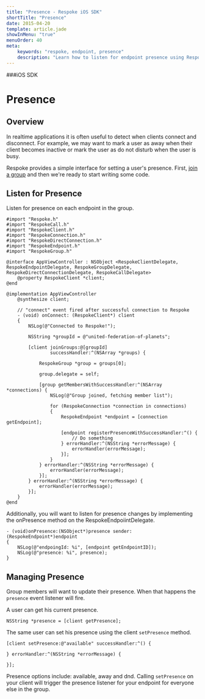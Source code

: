 ```yaml
---
title: "Presence - Respoke iOS SDK"
shortTitle: "Presence"
date: 2015-04-20
template: article.jade
showInMenu: "true"
menuOrder: 40
meta:
    keywords: "respoke, endpoint, presence"
    description: "Learn how to listen for endpoint presence using Respoke"
---
```


###iOS SDK
# Presence

## Overview

In realtime applications it is often useful to detect when clients connect and disconnect. For example, we may want to mark a user as away when their client becomes inactive or mark the user as do not disturb when the user is busy.

Respoke provides a simple interface for setting a user's presence. First, [join a group](/client/ios/guide/group-discovery.html) and then we're ready to start writing some code.

## Listen for Presence

Listen for presence on each endpoint in the group.
    
    #import "Respoke.h"
    #import "RespokeCall.h"
    #import "RespokeClient.h"
    #import "RespokeConnection.h"
    #import "RespokeDirectConnection.h"
    #import "RespokeEndpoint.h"
    #import "RespokeGroup.h"
    
    @interface AppViewController : NSObject <RespokeClientDelegate, RespokeEndpointDelegate, RespokeGroupDelegate, RespokeDirectConnectionDelegate, RespokeCallDelegate>
        @property RespokeClient *client;
    @end
    
    @implementation AppViewController
        @synthesize client;
        
        // "connect" event fired after successful connection to Respoke
        - (void) onConnect: (RespokeClient*) client
        {
            NSLog(@"Connected to Respoke!");
        
            NSString *groupId = @"united-federation-of-planets";
        
            [client joinGroups:@[groupId] 
                    successHandler:^(NSArray *groups) {
            
                RespokeGroup *group = groups[0];
            
                group.delegate = self;

                [group getMembersWithSuccessHandler:^(NSArray *connections) {
                    NSLog(@"Group joined, fetching member list");

                    for (RespokeConnection *connection in connections)
                    {
                        RespokeEndpoint *endpoint = [connection getEndpoint];
                        
                        [endpoint registerPresenceWithSuccessHandler:^() {
                            // Do something
                        } errorHandler:^(NSString *errorMessage) {
                            errorHandler(errorMessage);
                        }];
                    }
                } errorHandler:^(NSString *errorMessage) {
                    errorHandler(errorMessage);
                }];
            } errorHandler:^(NSString *errorMessage) {
                errorHandler(errorMessage);
            }];
        }
    @end
    
Additionally, you will want to listen for presence changes by implementing the onPresence method on the RespokeEndpoiintDelegate.

    - (void)onPresence:(NSObject*)presence sender:(RespokeEndpoint*)endpoint
    {
        NSLog(@"endpoingId: %i", [endpoint getEndpointID]);
        NSLog(@"presence: %i", presence);
    }

## Managing Presence

Group members will want to update their presence. When that happens the `presence` event listener will fire.

A user can get his current presence.

    NSString *presence = [client getPresence];
    
The same user can set his presence using the client `setPresence` method.

    [client setPresence:@"available" successHandler:^() {
      
    } errorHandler:^(NSString *errorMessage) {

    }];
    
Presence options include: available, away and dnd. Calling `setPresence` on your client will trigger the presence listener for your endpoint for everyone else in the group.


